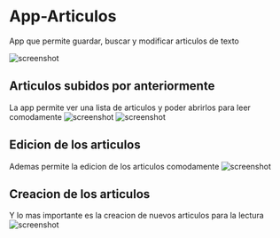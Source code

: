 # App-Articulos
App que permite guardar, buscar y modificar articulos de texto

<img src="https://github.com/Duccem/App-Articulos/blob/master/public/Screenshot_1.png" alt="screenshot"/>

## Articulos subidos por anteriormente
La app permite ver una lista de articulos y poder abrirlos para leer comodamente
<img src="https://github.com/Duccem/App-Articulos/blob/master/public/Screenshot_2.png" alt="screenshot"/>
<img src="https://github.com/Duccem/App-Articulos/blob/master/public/Screenshot_3.png" alt="screenshot"/>

## Edicion de los articulos
Ademas permite la edicion de los articulos comodamente
<img src="https://github.com/Duccem/App-Articulos/blob/master/public/Screenshot_4.png" alt="screenshot"/>

## Creacion de los articulos
Y lo mas importante es la creacion de nuevos articulos para la lectura
<img src="https://github.com/Duccem/App-Articulos/blob/master/public/Screenshot_4.png" alt="screenshot"/>


